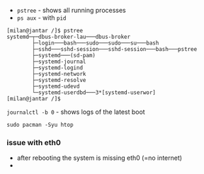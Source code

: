 - `pstree` - shows all running processes
- `ps aux` - with `pid`

```
[milan@jantar /]$ pstree
systemd─┬─dbus-broker-lau───dbus-broker
        ├─login───bash───sudo───sudo───su───bash
        ├─sshd───sshd-session───sshd-session───bash───pstree
        ├─systemd───(sd-pam)
        ├─systemd-journal
        ├─systemd-logind
        ├─systemd-network
        ├─systemd-resolve
        ├─systemd-udevd
        └─systemd-userdbd───3*[systemd-userwor]
[milan@jantar /]$
```

`journalctl -b 0` - shows logs of the latest boot

`sudo pacman -Syu htop`

### issue with eth0

- after rebooting the system is missing eth0 (=no internet)
- 